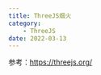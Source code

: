 ```yaml
---
title: ThreeJS烟火
category:
    - ThreeJS
date: 2022-03-13
---
```

参考：https://threejs.org/

<div ref="fireworkRef"></div>

<script setup>
import {ref,onMounted} from 'vue'
import * as THREE from "three";
import gsap from "gsap";
import { OrbitControls } from "three/examples/jsm/controls/OrbitControls";
import { RGBELoader } from "three/examples/jsm/loaders/RGBELoader";
import { GLTFLoader } from "three/examples/jsm/loaders/GLTFLoader";
import { Water } from "three/examples/jsm/objects/Water2";

const fireworkRef = ref()
const startPointFragment = `
uniform vec3 uColor;
void main(){
    float distanceToCenter = distance(gl_PointCoord,vec2(0.5));
    float strength = distanceToCenter*2.0;
    strength = 1.0-strength;
    strength = pow(strength,1.5);
    gl_FragColor = vec4(uColor,strength);
}

`
const startPointVertex = `
attribute vec3 aStep;

uniform float uTime;
uniform float uSize;
void main(){
    vec4 modelPosition = modelMatrix * vec4( position, 1.0 );
    modelPosition.xyz += (aStep*uTime);
    vec4 viewPosition = viewMatrix * modelPosition;
    gl_Position =  projectionMatrix * viewPosition;
    // 设置顶点大小
    gl_PointSize =uSize;   
}
`

const fireworksFragment = `

uniform vec3 uColor;
void main(){
    float distanceToCenter = distance(gl_PointCoord,vec2(0.5));
    float strength = distanceToCenter*2.0;
    strength = 1.0-strength;
    strength = pow(strength,1.5);
    gl_FragColor = vec4(uColor,strength);
}

`
const fireworksVertex = `

attribute float aScale;
attribute vec3 aRandom;
uniform float uTime;
uniform float uSize;
void main(){
    vec4 modelPosition = modelMatrix * vec4( position, 1.0 );
    modelPosition.xyz+=aRandom*uTime*10.0;
    vec4 viewPosition = viewMatrix * modelPosition;
    gl_Position =  projectionMatrix * viewPosition;

    // 设置顶点大小
    gl_PointSize =uSize*aScale-(uTime*20.0);
    
}
`

class Fireworks {

    constructor(color, to, from = { x: 0, y: 0, z: 0 }) {
    // console.log("创建烟花：", color, to);
    this.color = new THREE.Color(color);

    // 创建烟花发射的球点
    this.startGeometry = new THREE.BufferGeometry();
    const startPositionArray = new Float32Array(3);
    startPositionArray[0] = from.x;
    startPositionArray[1] = from.y;
    startPositionArray[2] = from.z;
    this.startGeometry.setAttribute(
      "position",
      new THREE.BufferAttribute(startPositionArray, 3)
    );

    const astepArray = new Float32Array(3);
    astepArray[0] = to.x - from.x;
    astepArray[1] = to.y - from.y;
    astepArray[2] = to.z - from.x;
    this.startGeometry.setAttribute(
      "aStep",
      new THREE.BufferAttribute(astepArray, 3)
    );

    // 设置着色器材质
    this.startMaterial = new THREE.ShaderMaterial({
      vertexShader: startPointVertex,
      fragmentShader: startPointFragment,
      transparent: true,
      blending: THREE.AdditiveBlending,
      depthWrite: false,
      uniforms: {
        uTime: {
          value: 0,
        },
        uSize: {
          value: 20,
        },
        uColor: { value: this.color },
      },
    });

    // console.log(this.startGeometry);
    // 创建烟花点球
    this.startPoint = new THREE.Points(this.startGeometry, this.startMaterial);

    // 开始计时
    this.clock = new THREE.Clock();

    // 创建爆炸的烟花
    this.fireworkGeometry = new THREE.BufferGeometry();
    this.FireworksCount = 180 + Math.floor(Math.random() * 180);
    const positionFireworksArray = new Float32Array(this.FireworksCount * 3);
    const scaleFireArray = new Float32Array(this.FireworksCount);
    const directionArray = new Float32Array(this.FireworksCount * 3);
    for (let i = 0; i < this.FireworksCount; i++) {
      // 一开始烟花位置
      positionFireworksArray[i * 3 + 0] = to.x;
      positionFireworksArray[i * 3 + 1] = to.y;
      positionFireworksArray[i * 3 + 2] = to.z;
      //   设置烟花所有粒子初始化大小
      scaleFireArray[i] = Math.random();
      //   设置四周发射的角度

      let theta = Math.random() * 2 * Math.PI;
      let beta = Math.random() * 2 * Math.PI;
      let r = Math.random();

      directionArray[i * 3 + 0] = r * Math.sin(theta) + r * Math.sin(beta);
      directionArray[i * 3 + 1] = r * Math.cos(theta) + r * Math.cos(beta);
      directionArray[i * 3 + 2] = r * Math.sin(theta) + r * Math.cos(beta);

      //   console.log(
      //     directionArray[i * 3 + 0],
      //     directionArray[i * 3 + 1],
      //     directionArray[i * 3 + 2]
      //   );
    }
    this.fireworkGeometry.setAttribute(
      "position",
      new THREE.BufferAttribute(positionFireworksArray, 3)
    );
    this.fireworkGeometry.setAttribute(
      "aScale",
      new THREE.BufferAttribute(scaleFireArray, 1)
    );
    this.fireworkGeometry.setAttribute(
      "aRandom",
      new THREE.BufferAttribute(directionArray, 3)
    );

    this.fireworksMaterial = new THREE.ShaderMaterial({
      uniforms: {
        uTime: {
          value: 0,
        },
        uSize: {
          value: 0,
        },
        uColor: { value: this.color },
      },
      transparent: true,
      blending: THREE.AdditiveBlending,
      depthWrite: false,
      vertexShader: fireworksVertex,
      fragmentShader: fireworksFragment,
    });

    this.fireworks = new THREE.Points(
      this.fireworkGeometry,
      this.fireworksMaterial
    );

    // 创建音频
    this.linstener = new THREE.AudioListener();
    this.linstener1 = new THREE.AudioListener();
    this.sound = new THREE.Audio(this.linstener);
    this.sendSound = new THREE.Audio(this.linstener1);

    // 创建音频加载器
    const audioLoader = new THREE.AudioLoader();
    audioLoader.load(
      `/assets/audio/pow${Math.floor(Math.random() * 4) + 1}.ogg`,
      (buffer) => {
        this.sound.setBuffer(buffer);
        this.sound.setLoop(false);
        this.sound.setVolume(1);
      }
    );

    audioLoader.load(`/assets/audio/send.mp3`, (buffer) => {
      this.sendSound.setBuffer(buffer);
      this.sendSound.setLoop(false);
      this.sendSound.setVolume(1);
    });
  }
  //   添加到场景
  addScene(scene, camera) {
    scene.add(this.startPoint);
    scene.add(this.fireworks);
    this.scene = scene;
  }
  //   update变量
  update() {
    const elapsedTime = this.clock.getElapsedTime();
    // console.log(elapsedTime);
    if (elapsedTime > 0.2 && elapsedTime < 1) {
      if (!this.sendSound.isPlaying && !this.sendSoundplay) {
        this.sendSound.play();
        this.sendSoundplay = true;
      }
      this.startMaterial.uniforms.uTime.value = elapsedTime;
      this.startMaterial.uniforms.uSize.value = 20;
    } else if (elapsedTime > 0.2) {
      const time = elapsedTime - 1;
      //   让点元素消失
      this.startMaterial.uniforms.uSize.value = 0;
      this.startPoint.clear();
      this.startGeometry.dispose();
      this.startMaterial.dispose();
      if (!this.sound.isPlaying && !this.play) {
        this.sound.play();
        this.play = true;
      }
      //设置烟花显示
      this.fireworksMaterial.uniforms.uSize.value = 20;
      //   console.log(time);
      this.fireworksMaterial.uniforms.uTime.value = time;

      if (time > 5) {
        this.fireworksMaterial.uniforms.uSize.value = 0;
        this.fireworks.clear();
        this.fireworkGeometry.dispose();
        this.fireworksMaterial.dispose();
        this.scene.remove(this.fireworks);
        this.scene.remove(this.startPoint);
        return "remove";
      }
    }
  }
}
const initFireWorkRef = () => {
// 初始化场景
const scene = new THREE.Scene();

// 创建透视相机
const camera = new THREE.PerspectiveCamera(
  90,
  2,
  0.1,
  1000
);
scene.add(camera);

const rgbeLoader = new RGBELoader();
rgbeLoader.loadAsync("/assets/textures/hdr/2k.hdr").then((texture) => {
  texture.mapping = THREE.EquirectangularReflectionMapping;
  scene.background = texture;
  scene.environment = texture;
});

// 创建着色器材质;
const shaderMaterial = new THREE.ShaderMaterial({
  vertexShader: `
  
precision lowp float;
varying vec4 vPosition;
varying vec4 gPosition;
void main(){
    vec4 modelPosition = modelMatrix * vec4( position, 1.0 );

    vPosition = modelPosition;
    gPosition = vec4( position, 1.0 );
    gl_Position =  projectionMatrix * viewMatrix * modelPosition;
    

}

  `,
  fragmentShader: `
precision lowp float;
varying vec4 vPosition;
varying vec4 gPosition;

void main(){
    vec4 redColor = vec4(1,0,0,1);
    vec4 yellowColor = vec4(1,1,0.5,1);
    vec4 mixColor = mix(yellowColor,redColor,gPosition.y/3.0);
    if(gl_FrontFacing){
        gl_FragColor = vec4(mixColor.xyz-(vPosition.y-20.0)/80.0-0.1,1);
        // gl_FragColor = vec4(1,1,1,1);
    }else{
        gl_FragColor = vec4(mixColor.xyz,1);
    }
}
  `,
  uniforms: {},
  side: THREE.DoubleSide,
  //   transparent: true,
});

// 初始化渲染器
const renderer = new THREE.WebGLRenderer();

renderer.outputEncoding = THREE.sRGBEncoding;
renderer.toneMapping = THREE.ACESFilmicToneMapping;
renderer.toneMappingExposure = 0.1;

const gltfLoader = new GLTFLoader();
let LightBox = null;

gltfLoader.load("/assets/model/newyears_min.glb", (gltf) => {
  console.log(gltf);
  scene.add(gltf.scene);

  //   创建水面
  const waterGeometry = new THREE.PlaneBufferGeometry(100, 100);
  let water = new Water(waterGeometry, {
    scale: 4,
    textureHeight: 1024,
    textureWidth: 1024,
  });
  water.position.y = 1;
  water.rotation.x = -Math.PI / 2;
  scene.add(water);
});

gltfLoader.load("/assets/model/flyLight.glb", (gltf) => {
  console.log(gltf);

  LightBox = gltf.scene.children[0];
  LightBox.material = shaderMaterial;

  for (let i = 0; i < 150; i++) {
    let flyLight = gltf.scene.clone(true);
    let x = (Math.random() - 0.5) * 300;
    let z = (Math.random() - 0.5) * 300;
    let y = Math.random() * 60 + 5;
    flyLight.position.set(x, y, z);
    gsap.to(flyLight.rotation, {
      y: 2 * Math.PI,
      duration: 10 + Math.random() * 30,
      repeat: -1,
    });
    gsap.to(flyLight.position, {
      x: "+=" + Math.random() * 5,
      y: "+=" + Math.random() * 20,
      yoyo: true,
      duration: 5 + Math.random() * 10,
      repeat: -1,
    });
    scene.add(flyLight);
  }
});

// 设置渲染尺寸大小
renderer.setSize(fireworkRef.value.offsetWidth, fireworkRef.value.offsetWidth/2);
fireworkRef.value.appendChild(renderer.domElement)


// 设置创建烟花函数
let createFireworks = () => {
  let color = `hsl(${Math.floor(Math.random() * 360)},100%,80%)`;
  let position = {
    x: (Math.random() - 0.5) * 40,
    z: -(Math.random() - 0.5) * 40,
    y: 3 + Math.random() * 15,
  };

  // 随机生成颜色和烟花放的位置
  let firework = new Fireworks(color, position);
  firework.addScene(scene, camera);
  fireworks.push(firework);
};

if(!__VUEPRESS_SSR__) {
// 监听屏幕大小改变的变化，设置渲染的尺寸
window.addEventListener("resize", () => {

  // 设置渲染尺寸大小
  renderer.setSize(fireworkRef.value.offsetWidth, fireworkRef.value.offsetWidth/2);
  //   设置渲染器的像素比例
  renderer.setPixelRatio(window.devicePixelRatio);

  // 监听点击事件
  window.addEventListener("click", createFireworks);
});

}
// 初始化控制器
const controls = new OrbitControls(camera, renderer.domElement);
// 设置控制器阻尼
controls.enableDamping = true;
// 设置自动旋转
controls.autoRotate = true;
controls.autoRotateSpeed = 0.1;

const clock = new THREE.Clock();
// 管理烟花
let fireworks = [];
function animate(t) {
  controls.update();
  const elapsedTime = clock.getElapsedTime();
  //   console.log(fireworks);
  fireworks.forEach((item, i) => {
    const type = item.update();
    if (type == "remove") {
      fireworks.splice(i, 1);
    }
  });

  requestAnimationFrame(animate);
  // 使用渲染器渲染相机看这个场景的内容渲染出来
  renderer.render(scene, camera);
}

animate();

}

onMounted(()=>{
    initFireWorkRef()
})

</script>